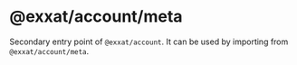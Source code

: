 # @exxat/account/meta

Secondary entry point of `@exxat/account`. It can be used by importing from `@exxat/account/meta`.
